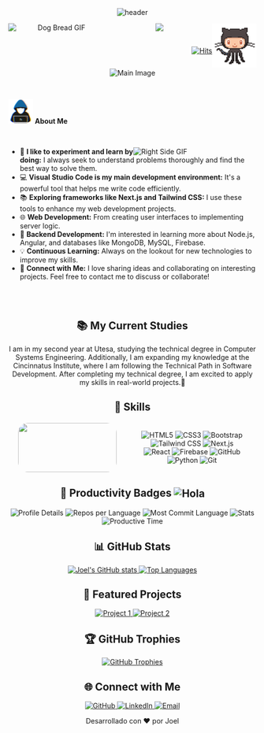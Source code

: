 <!-- Encabezado con saludo animado -->
<div align="center" width="100">
  <img src="https://capsule-render.vercel.app/api?color=0:1408d0,50:0860d0,100:08c4d0&height=250&section=header&text=Hi%20I'm%20Joel%20David&fontSize=30&type=waving&fontColor=fefefe&&animation=fadeIn"
  alt="header"/>
</div>

<!-- Subtítulo animado -->
<p align="center">
 <img src="https://media.giphy.com/media/io5n920fY8uPuICaE0/giphy.gif" alt="Dog Bread GIF" width="200" align="left">
  <a href="https://github.com/DenverCoder1/readme-typing-svg">
    <img src="https://readme-typing-svg.herokuapp.com?font=Time+New+Roman&color=cyan&size=25&center=true&vCenter=true&width=600&height=100&lines=Programming..&hearts;++;Front-End+Developer,;Full-Stack+Developer,;Learning...,;Love+to+learn+new+stuffs..<3">
  </a>
  <img src="https://raw.githubusercontent.com/lgzarturo/lgzarturo/master/assets/87202985-820dcb80-c2b6-11ea-9f56-7ec461c497c3.gif" alt="GitHub" style="float: right;" align="right" width="90"/>  
  <div align="right" width="50" style="display: flex; flex-direction: column; align-items: right;">
 
[![Hits](https://hits.sh/github.com/Joel190321.svg?label=Visitors&color=0F56E7)](https://hits.sh/github.com/Joel190321/) 
</div>
</p>

<!-- Imagen principal -->
<p align="center">
  <img src="https://github.com/Joel190321/Joel190321/blob/main/MainGithub.png" alt="Main Image">
</p>



<br>

<!-- Sección "Acerca de mí" con imagen animada -->
<picture><img src="https://github.com/0xAbdulKhalid/0xAbdulKhalid/raw/main/assets/mdImages/about_me.gif" width="50px" alt="About me icon"></picture> **About Me**

<br>

<picture> <img align="right" src="https://github.com/7oSkaaa/7oSkaaa/blob/main/Images/Right_Side.gif?raw=true" width="250px" alt="Right Side GIF"></picture>

- 🚀 **I like to experiment and learn by doing:** I always seek to understand problems thoroughly and find the best way to solve them.
- 💻 **Visual Studio Code is my main development environment:** It's a powerful tool that helps me write code efficiently.
- 📚 **Exploring frameworks like Next.js and Tailwind CSS:** I use these tools to enhance my web development projects.
- 🌐 **Web Development:** From creating user interfaces to implementing server logic.
- 🔧 **Backend Development:** I'm interested in learning more about Node.js, Angular, and databases like MongoDB, MySQL, Firebase.
- 💡 **Continuous Learning:** Always on the lookout for new technologies to improve my skills.
- 💬 **Connect with Me:** I love sharing ideas and collaborating on interesting projects. Feel free to contact me to discuss or collaborate!

<br><br>

<!-- Mis Estudios Actuales -->
<h2 align="center">📚 My Current Studies</h2>
<p align="center">
I am in my second year at Utesa, studying the technical degree in Computer Systems Engineering. Additionally, I am expanding my knowledge at the Cincinnatus Institute, where I am following the Technical Path in Software Development. After completing my technical degree, I am excited to apply my skills in real-world projects.🎃
</p>


<!-- Skills con GIF y iconos -->
<h2 align="center">🚀 Skills</h2>

<div style="margin: 20px; display: flex; align-items: center; justify-content: center;">
  <!-- GIF a la izquierda -->
  <div style="flex: 1; margin-right: 20px;">
    <img align="left" src="https://media.giphy.com/media/du3J3cXyzhj75IOgvA/giphy.gif?cid=790b76118gx1ycy9dzoxgfoygdu6eapnek89yux81h54bhlb&ep=v1_gifs_search&rid=giphy.gif&ct=g" width="200" height="100" style="border: none; border-radius: 20px;" frameBorder="0" class="giphy-embed" allowFullScreen>
  </div>
  <!-- Iconos a la derecha -->
  <div style="flex: 1;">
    <p align="center">
      <img src="https://img.shields.io/badge/HTML5-%23E34F26?style=for-the-badge&logo=html5&logoColor=white" alt="HTML5">
      <img src="https://img.shields.io/badge/CSS3-%231572B6?style=for-the-badge&logo=css3&logoColor=white" alt="CSS3">
      <img src="https://img.shields.io/badge/Bootstrap-%23563D7C?style=for-the-badge&logo=bootstrap&logoColor=white" alt="Bootstrap">
      <img src="https://img.shields.io/badge/Tailwind_CSS-%231a202c?style=for-the-badge&logo=tailwind-css&logoColor=38b2ac" alt="Tailwind CSS">
      <img src="https://img.shields.io/badge/Next.js-%23000000?style=for-the-badge&logo=next.js&logoColor=white" alt="Next.js">
      <img src="https://img.shields.io/badge/React-%2361DAFB?style=for-the-badge&logo=react&logoColor=white" alt="React">
      <img src="https://img.shields.io/badge/Firebase-%23FFCA28?style=for-the-badge&logo=firebase&logoColor=black" alt="Firebase">
      <img src="https://img.shields.io/badge/GitHub-%23181717?style=for-the-badge&logo=github&logoColor=white" alt="GitHub">
      <img src="https://img.shields.io/badge/Python-%233776AB?style=for-the-badge&logo=python&logoColor=white" alt="Python">
      <img src="https://img.shields.io/badge/Git-%23F05032?style=for-the-badge&logo=git&logoColor=white" alt="Git">
    </p>
  </div>
</div>




<h2 align="center">🎯 Productivity Badges <img alt="Hola" height="70px" width="70px" align="center" src="https://c.tenor.com/fYg91qBpDdgAAAAi/bongo-cat-transparent.gif"></h2> 
<p align="center">
  <img src="https://github-profile-summary-cards.vercel.app/api/cards/profile-details?username=Joel190321&theme=dark" alt="Profile Details">
  <img src="https://github-profile-summary-cards.vercel.app/api/cards/repos-per-language?username=Joel190321&theme=dark" alt="Repos per Language">
  <img src="https://github-profile-summary-cards.vercel.app/api/cards/most-commit-language?username=Joel190321&theme=dark" alt="Most Commit Language">
  <img src="https://github-profile-summary-cards.vercel.app/api/cards/stats?username=Joel190321&theme=dark" alt="Stats">
  <img src="https://github-profile-summary-cards.vercel.app/api/cards/productive-time?username=Joel190321&theme=dark" alt="Productive Time">
</p>
<!-- Estadísticas de GitHub -->
<h2 align="center">📊 GitHub Stats</h2>
<p align="center">
  <a href="https://github.com/anuraghazra/github-readme-stats">
    <img src="https://github-readme-stats.vercel.app/api?username=Joel190321&show_icons=true&theme=dark" alt="Joel's GitHub stats">
  </a>
  <a href="https://github.com/anuraghazra/github-readme-stats">
    <img src="https://github-readme-stats.vercel.app/api/top-langs/?username=Joel190321&layout=compact&theme=dark" alt="Top Languages">
  </a>
</p>




<!-- Repositorios destacados -->
<h2 align="center">🚀 Featured Projects</h2>
<p align="center">
  <a href="https://github.com/Joel190321/Project1">
    <img src="https://github-readme-stats.vercel.app/api/pin/?username=Joel190321&repo=Camp&theme=dark" alt="Project 1">
  </a>
  <a href="https://github.com/Joel190321/Project2">
    <img src="https://github-readme-stats.vercel.app/api/pin/?username=Joel190321&repo=Todo_App&theme=dark" alt="Project 2">
  </a>
</p>


<!-- Trofeos de GitHub -->
<h2 align="center">🏆 GitHub Trophies</h2>
<p align="center">
  <a href="https://github.com/ryo-ma/github-profile-trophy">
    <img src="https://github-profile-trophy.vercel.app/?username=Joel190321&theme=discord" alt="GitHub Trophies">
  </a>
</p>

<!-- Sección de enlaces a redes sociales -->
<h2 align="center">🌐 Connect with Me</h2>
<p align="center">
  <a href="https://github.com/Joel190321" target="_blank">
    <img src="https://img.shields.io/badge/GitHub-%2312100E?style=for-the-badge&logo=github&logoColor=white" alt="GitHub">
  </a>
  <a href="https://www.instagram.com/davidmclass?igsh=MTh4dGt0Z3FkcWp3NQ%3D%3D&utm_source=qr" target="_blank">
    <img src="https://img.shields.io/badge/Instagram-%23E4405F?style=for-the-badge&logo=instagram&logoColor=black" alt="LinkedIn">
  </a>
  <a href="mailto:ype0111@gmail.com" target="_blank">
    <img src="https://img.shields.io/badge/Email-%23D14836?style=for-the-badge&logo=gmail&logoColor=white" alt="Email">
  </a>
</p>

<!-- Footer -->
<div align="center">
  <p>Desarrollado con ❤️ por Joel</p>

</div>




